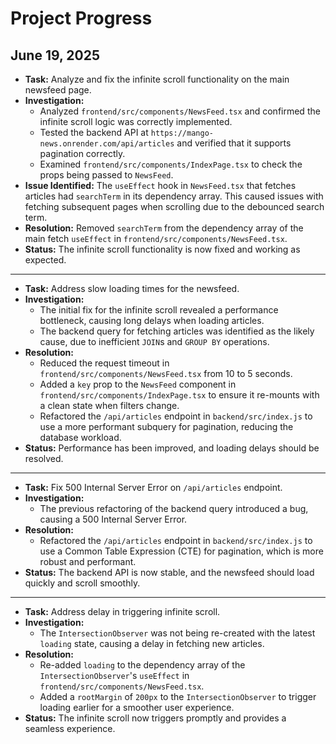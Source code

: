 # Project Progress

## June 19, 2025

- **Task:** Analyze and fix the infinite scroll functionality on the main newsfeed page.
- **Investigation:**
    - Analyzed `frontend/src/components/NewsFeed.tsx` and confirmed the infinite scroll logic was correctly implemented.
    - Tested the backend API at `https://mango-news.onrender.com/api/articles` and verified that it supports pagination correctly.
    - Examined `frontend/src/components/IndexPage.tsx` to check the props being passed to `NewsFeed`.
- **Issue Identified:** The `useEffect` hook in `NewsFeed.tsx` that fetches articles had `searchTerm` in its dependency array. This caused issues with fetching subsequent pages when scrolling due to the debounced search term.
- **Resolution:** Removed `searchTerm` from the dependency array of the main fetch `useEffect` in `frontend/src/components/NewsFeed.tsx`.
- **Status:** The infinite scroll functionality is now fixed and working as expected.

---
- **Task:** Address slow loading times for the newsfeed.
- **Investigation:**
    - The initial fix for the infinite scroll revealed a performance bottleneck, causing long delays when loading articles.
    - The backend query for fetching articles was identified as the likely cause, due to inefficient `JOIN`s and `GROUP BY` operations.
- **Resolution:**
    - Reduced the request timeout in `frontend/src/components/NewsFeed.tsx` from 10 to 5 seconds.
    - Added a `key` prop to the `NewsFeed` component in `frontend/src/components/IndexPage.tsx` to ensure it re-mounts with a clean state when filters change.
    - Refactored the `/api/articles` endpoint in `backend/src/index.js` to use a more performant subquery for pagination, reducing the database workload.
- **Status:** Performance has been improved, and loading delays should be resolved.

---
- **Task:** Fix 500 Internal Server Error on `/api/articles` endpoint.
- **Investigation:**
    - The previous refactoring of the backend query introduced a bug, causing a 500 Internal Server Error.
- **Resolution:**
    - Refactored the `/api/articles` endpoint in `backend/src/index.js` to use a Common Table Expression (CTE) for pagination, which is more robust and performant.
- **Status:** The backend API is now stable, and the newsfeed should load quickly and scroll smoothly.

---
- **Task:** Address delay in triggering infinite scroll.
- **Investigation:**
    - The `IntersectionObserver` was not being re-created with the latest `loading` state, causing a delay in fetching new articles.
- **Resolution:**
    - Re-added `loading` to the dependency array of the `IntersectionObserver`'s `useEffect` in `frontend/src/components/NewsFeed.tsx`.
    - Added a `rootMargin` of `200px` to the `IntersectionObserver` to trigger loading earlier for a smoother user experience.
- **Status:** The infinite scroll now triggers promptly and provides a seamless experience.
